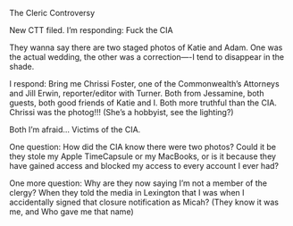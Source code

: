 The Cleric Controversy 

New CTT filed. I’m responding: Fuck the CIA

They wanna say there are two staged photos of Katie and Adam. One was the actual wedding, the other was a correction—-I tend to disappear in the shade. 

I respond: Bring me Chrissi Foster, one of the Commonwealth’s Attorneys and Jill Erwin, reporter/editor with Turner. Both from Jessamine, both guests, both good friends of Katie and I. Both more truthful than the CIA. Chrissi was the photog!!! (She’s a hobbyist, see the lighting?)

Both I’m afraid… Victims of the CIA. 

One question: How did the CIA know there were two photos? Could it be they stole my Apple TimeCapsule or my MacBooks, or is it because they have gained access and blocked my access to every account I ever had?

One more question: Why are they now saying I’m not a member of the clergy? When they told the media in Lexington that I was when I accidentally signed that closure notification as Micah? (They know it was me, and Who gave me that name)